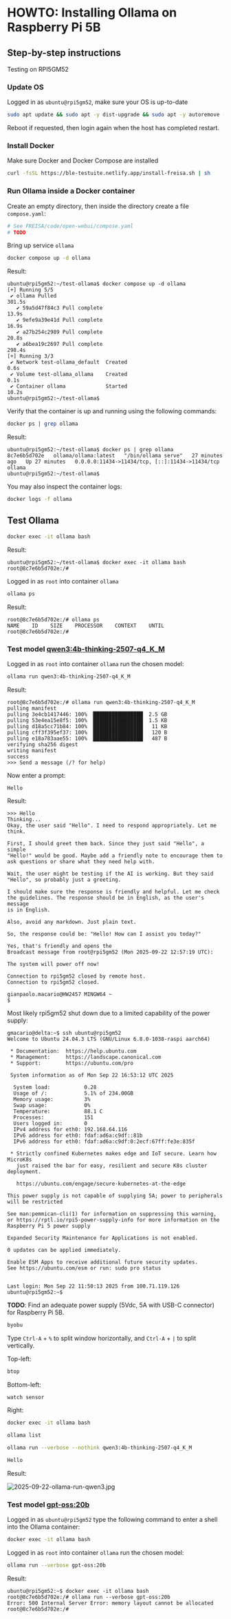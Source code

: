 # HOWTO: Installing Ollama on Raspberry Pi 5B

<!-- (2025-09-22 13:38 CEST) -->

## Step-by-step instructions

Testing on RPI5GM52

### Update OS

Logged in as `ubuntu@rpi5gm52`, make sure your OS is up-to-date

```bash
sudo apt update && sudo apt -y dist-upgrade && sudo apt -y autoremove --purge
```

Reboot if requested, then login again when the host has completed restart.

### Install Docker

Make sure Docker and Docker Compose are installed

```bash
curl -fsSL https://ble-testuite.netlify.app/install-freisa.sh | sh
```

### Run Ollama inside a Docker container

Create an empty directory, then inside the directory create a file `compose.yaml`:

```yaml
# See FREISA/code/open-webui/compose.yaml
# TODO
```

Bring up service `ollama`

```bash
docker compose up -d ollama
```

Result:

```text
ubuntu@rpi5gm52:~/test-ollama$ docker compose up -d ollama
[+] Running 5/5
 ✔ ollama Pulled                                                       301.5s
   ✔ 59a5d47f84c3 Pull complete                                         13.9s
   ✔ 9efe9a39e41d Pull complete                                         16.9s
   ✔ a27b254c2989 Pull complete                                         20.8s
   ✔ a6bea19c2697 Pull complete                                        298.4s
[+] Running 3/3
 ✔ Network test-ollama_default  Created                                  0.6s
 ✔ Volume test-ollama_ollama    Created                                  0.1s
 ✔ Container ollama             Started                                 10.2s
ubuntu@rpi5gm52:~/test-ollama$
```

Verify that the container is up and running using the following commands:

```bash
docker ps | grep ollama
```

Result:

```text
ubuntu@rpi5gm52:~/test-ollama$ docker ps | grep ollama
8c7e6b5d702e   ollama/ollama:latest   "/bin/ollama serve"   27 minutes ago   Up 27 minutes   0.0.0.0:11434->11434/tcp, [::]:11434->11434/tcp   ollama
ubuntu@rpi5gm52:~/test-ollama$
```

You may also inspect the container logs:

```bash
docker logs -f ollama
```

## Test Ollama

<!-- (2025-09-22 14:36 CEST) -->

```bash
docker exec -it ollama bash
```

Result:

```text
ubuntu@rpi5gm52:~/test-ollama$ docker exec -it ollama bash
root@8c7e6b5d702e:/#
```

Logged in as `root` into container `ollama`

```bash
ollama ps
```

Result:

```text
root@8c7e6b5d702e:/# ollama ps
NAME    ID    SIZE    PROCESSOR    CONTEXT    UNTIL
root@8c7e6b5d702e:/#
```

### Test model [qwen3:4b-thinking-2507-q4_K_M](https://ollama.com/library/qwen3:4b-thinking-2507-q4_K_M)

<!-- (2025-09-22 14:39 CEST) -->

Logged in as `root` into container `ollama` run the chosen model:

```bash
ollama run qwen3:4b-thinking-2507-q4_K_M
```

Result:

```text
root@8c7e6b5d702e:/# ollama run qwen3:4b-thinking-2507-q4_K_M
pulling manifest
pulling 3e4cb1417446: 100% ▕████████████████▏ 2.5 GB
pulling 53e4ea15e8f5: 100% ▕████████████████▏ 1.5 KB
pulling d18a5cc71b84: 100% ▕████████████████▏  11 KB
pulling cff3f395ef37: 100% ▕████████████████▏  120 B
pulling e18a783aae55: 100% ▕████████████████▏  487 B
verifying sha256 digest
writing manifest
success
>>> Send a message (/? for help)
```

Now enter a prompt:

```text
Hello
```

Result:

```text
>>> Hello
Thinking...
Okay, the user said "Hello". I need to respond appropriately. Let me
think.

First, I should greet them back. Since they just said "Hello", a simple
"Hello!" would be good. Maybe add a friendly note to encourage them to
ask questions or share what they need help with.

Wait, the user might be testing if the AI is working. But they said
"Hello", so probably just a greeting.

I should make sure the response is friendly and helpful. Let me check
the guidelines. The response should be in English, as the user's message
is in English.

Also, avoid any markdown. Just plain text.

So, the response could be: "Hello! How can I assist you today?"

Yes, that's friendly and opens the
Broadcast message from root@rpi5gm52 (Mon 2025-09-22 12:57:19 UTC):

The system will power off now!

Connection to rpi5gm52 closed by remote host.
Connection to rpi5gm52 closed.

gianpaolo.macario@HW2457 MINGW64 ~
$
```

<!-- (2025-09-22 18:54 CEST) -->

Most likely rpi5gm52 shut down due to a limited capability of the power supply:

```text
gmacario@delta:~$ ssh ubuntu@rpi5gm52
Welcome to Ubuntu 24.04.3 LTS (GNU/Linux 6.8.0-1038-raspi aarch64)

 * Documentation:  https://help.ubuntu.com
 * Management:     https://landscape.canonical.com
 * Support:        https://ubuntu.com/pro

 System information as of Mon Sep 22 16:53:12 UTC 2025

  System load:           0.28
  Usage of /:            5.1% of 234.00GB
  Memory usage:          3%
  Swap usage:            0%
  Temperature:           88.1 C
  Processes:             151
  Users logged in:       0
  IPv4 address for eth0: 192.168.64.116
  IPv6 address for eth0: fdaf:ad6a:c9df::81b
  IPv6 address for eth0: fdaf:ad6a:c9df:0:2ecf:67ff:fe3e:835f

 * Strictly confined Kubernetes makes edge and IoT secure. Learn how MicroK8s
   just raised the bar for easy, resilient and secure K8s cluster deployment.

   https://ubuntu.com/engage/secure-kubernetes-at-the-edge

This power supply is not capable of supplying 5A; power to peripherals
will be restricted

See man:pemmican-cli(1) for information on suppressing this warning,
or https://rptl.io/rpi5-power-supply-info for more information on the
Raspberry Pi 5 power supply

Expanded Security Maintenance for Applications is not enabled.

0 updates can be applied immediately.

Enable ESM Apps to receive additional future security updates.
See https://ubuntu.com/esm or run: sudo pro status


Last login: Mon Sep 22 11:50:13 2025 from 100.71.119.126
ubuntu@rpi5gm52:~$
```

**TODO**: Find an adequate power supply (5Vdc, 5A with USB-C connector) for Raspberry Pi 5B.

<!-- (2025-09-22 21:00 CEST) -->

```bash
byobu
```

Type `Ctrl-A` + `%` to split window horizontally, and `Ctrl-A` + `|` to split vertically.

Top-left:

```bash
btop
```

Bottom-left:

```bash
watch sensor
```

Right:

```bash
docker exec -it ollama bash

ollama list

ollama run --verbose --nothink qwen3:4b-thinking-2507-q4_K_M

Hello
```

Result:

![2025-09-22-ollama-run-qwen3.jpg](../../assets/2025-09-22-ollama-run-qwen3.jpg)

### Test model [gpt-oss:20b](https://ollama.com/library/gpt-oss)

<!-- (2025-09-22 22:15 CEST) -->

Logged in as `ubuntu@rpi5gm52` type the following command to enter a shell into the Ollama container:

```bash
docker exec -it ollama bash
```

Logged in as `root` into container `ollama` run the chosen model:

```bash
ollama run --verbose gpt-oss:20b
```

Result:

```text
ubuntu@rpi5gm52:~$ docker exec -it ollama bash
root@8c7e6b5d702e:/# ollama run --verbose gpt-oss:20b
Error: 500 Internal Server Error: memory layout cannot be allocated
root@8c7e6b5d702e:/#
```

<!-- EOF -->
